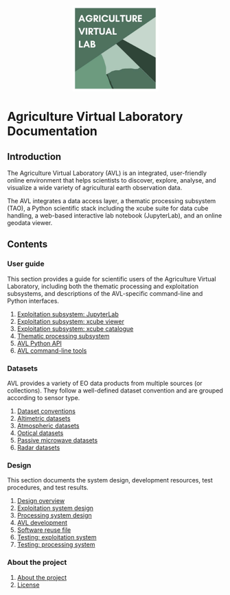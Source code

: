 <p align="center">
    <img src="img/avl-logo.jpg" alt="AVL Logo" style="height: 200px; width:200px;"/>
</p>

# Agriculture Virtual Laboratory Documentation

## Introduction

The Agriculture Virtual Laboratory (AVL) is an integrated, user-friendly online
environment that helps scientists to discover, explore, analyse, and visualize a
wide variety of agricultural earth observation data.

The AVL integrates a data access layer, a thematic processing subsystem (TAO), a
Python scientific stack including the xcube suite for data cube handling, a
web-based interactive lab notebook (JupyterLab), and an online geodata viewer.

## Contents

### User guide

This section provides a guide for scientific users of the Agriculture Virtual
Laboratory, including both the thematic processing and exploitation subsystems,
and descriptions of the AVL-specific command-line and Python interfaces.

 1. [Exploitation subsystem: JupyterLab](guide/exploitation/jupyter.md)
 2. [Exploitation subsystem: xcube viewer](guide/exploitation/viewer.md)
 3. [Exploitation subsystem: xcube catalogue](guide/exploitation/catalogue.md)
 4. [Thematic processing subsystem](guide/processing/index.md)
 5. [AVL Python API](guide/python-api.md)
 6. [AVL command-line tools](guide/tools.md)

### Datasets

AVL provides a variety of EO data products from multiple sources (or
collections). They follow a well-defined dataset convention and are grouped
according to sensor type.

1. [Dataset conventions](datasets/conventions.md)
2. [Altimetric datasets](datasets/altimetric.md)
3. [Atmospheric datasets](datasets/atmospheric.md)
4. [Optical datasets](datasets/optical.md)
5. [Passive microwave datasets](datasets/passive_microwave.md)
6. [Radar datasets](datasets/radar.md)

### Design

This section documents the system design, development resources, test
procedures, and test results.

1. [Design overview](design/index.md)
2. [Exploitation system design](design/exploitation/index.md)
3. [Processing system design](design/processing/index.md)
4. [AVL development](design/development.md)
5. [Software reuse file](design/reuse.md)
6. [Testing: exploitation system](design/testing/exploitation.md)
7. [Testing: processing system](design/testing/processing.md)

### About the project

1. [About the project](about/index.md)
2. [License](about/license.md)
